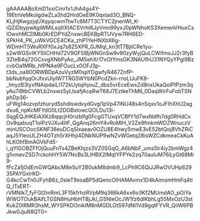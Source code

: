 gAAAAABoXmD1xxiCmrfx1JhA4gs4Y-19EtnVeMkolgdwZLa3hd2HrdOeE9K0qxIad3O_BNQ-KLjHjKwgzjqUXqyqcwmTtwTc6M7T3CTYC2jnenWI_K-iQZiDbypwAjpWMiLsqItXtACSVrhI6JyVmn99yxJ0pWNhoKS3XemenVHuxCslOwxhMCDMb0KrEDPYdZnxwcBEKBpRTUVyw7RH6ED-SPkH4_PK_uWkVGCE4CKa_zhP1YeHNXbX6g-WDmHT5WuRXFf0xJq7s8Z5XPR_GJMqI_kn3tT7BjilCRe1yu-s2wWGSvIKY5liCHHd72V9GF5lBjWNGnSw9v90zyWyjQuLCWifmsJJ2r3fyB3ZteB4q72GCxvgXNbPyAo_JMSehXr17xOtYmsGK3NAUfhU31NYQyYPgl9BzcvbOa1MRb_hfPNAe9FOucLx0OFJ3p-t3ds_oa90ORWBDpAzuVyzM0spYDgwfyR467ZnfP-bbNubfqqOrJfxxUlylW7TRG5WYbN0PcdZkn-rnsLlJuFK8-_ImyzB3lyxfNAipdaiLI172kUytqihjouZ_dbs5vrEceEwxZd8nxUkaQoIPIPzm3qyAu7iBtbCVWLb2nxwz5yLIsafjAcaRwT68J7EztkeThM6_0DaqWirFuFobTSNphDp36-uFWg14ozvpfzhurydSshdlswdvydGvgi1pVp47lNU48s4nSqxx1oJFIhXhU2agdxu6_npKcMFYdO0Lt2DGBxlowcQOLDu13l-0qgEQJHKEiAXKz8qqcjH0rizblfg0FcgGTUxqVCBfY1d7wxNdfh7dg0RHdCxOv9qabuqT1olPzVJXu4ItF_QgAnq26mY4vRoMIH_V2Ze9fmkmWDZWnuczVminUSCOocSKNF36euDCqSlxaeav0OZU8E4hwy5mwE3vE52btQoj8VhZRiCaqJ5YleoULZH4OTzh5rXHhji4DNkNUP9wNZvWGetq28isWZCdkmeaCkKuAhLKOhfBmAGVkFd5-i_qYlGOBZFfOjQuuFnTs4ZBeKhjzs3VZ0SGqG_A6bNbF_ums5lr4iy2bmWgz4g1vmevZSD7rckohHY5W7NcBs3LIHBX2lMqIYFPYe2zq70auIuM76iLyGt68Mi9-fFcZa1jOdEmGWQAbcM8eSuY2B0ukM8dmb9_LcPh9C6QiJJRwOVUHp62935PAYGxlrKD-G4kcCwTn0JFyhB6z_0sleT9esaBP5dQencOIHAMAvmx1D4kAimsmHmFq4tiQ_lTsERT-rVMNIk7_fyFGt2mRmL3F15kfrhzRVpM9q366kA6xx6o3Kf2MUmdAO_pOiYaWWOTOukBAlfLTGSN8HuHbHTBjJkl_G5NIeOcJW1fz6dlKbhLg55MxOzU3stKukZ0lRMR3hsM_WYSPKDOnikIM8nMGDLGtS97dNl1Vd9gqtFYVR_QilW6PBJkw0JjuR8QT0=